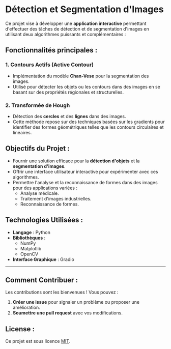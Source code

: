 # Détection et Segmentation d'Images  

Ce projet vise à développer une **application interactive** permettant d'effectuer des tâches de détection et de segmentation d'images en utilisant deux algorithmes puissants et complémentaires :  

## Fonctionnalités principales :  
### 1. Contours Actifs (Active Contour)  
- Implémentation du modèle **Chan-Vese** pour la segmentation des images.  
- Utilisé pour détecter les objets ou les contours dans des images en se basant sur des propriétés régionales et structurelles.  

### 2. Transformée de Hough  
- Détection des **cercles** et des **lignes** dans des images.  
- Cette méthode repose sur des techniques basées sur les gradients pour identifier des formes géométriques telles que les contours circulaires et linéaires.  

## Objectifs du Projet :  
- Fournir une solution efficace pour la **détection d'objets** et la **segmentation d'images**.  
- Offrir une interface utilisateur interactive pour expérimenter avec ces algorithmes.  
- Permettre l'analyse et la reconnaissance de formes dans des images pour des applications variées :  
  - Analyse médicale.  
  - Traitement d'images industrielles.  
  - Reconnaissance de formes.  

## Technologies Utilisées :  
- **Langage** : Python  
- **Bibliothèques** :  
  - NumPy  
  - Matplotlib  
  - OpenCV  
- **Interface Graphique** : Gradio  

---

## Comment Contribuer :  
Les contributions sont les bienvenues ! Vous pouvez :  
1. **Créer une issue** pour signaler un problème ou proposer une amélioration.  
2. **Soumettre une pull request** avec vos modifications.  

## License :  
Ce projet est sous licence [MIT](LICENSE).  
